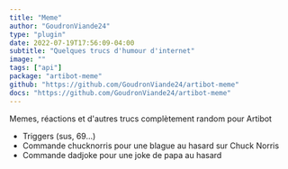 ```yaml
---
title: "Meme"
author: "GoudronViande24"
type: "plugin"
date: 2022-07-19T17:56:09-04:00
subtitle: "Quelques trucs d'humour d'internet"
image: ""
tags: ["api"]
package: "artibot-meme"
github: "https://github.com/GoudronViande24/artibot-meme"
docs: "https://github.com/GoudronViande24/artibot-meme"
---
```


Memes, réactions et d'autres trucs complètement random pour Artibot

- Triggers (sus, 69...)
- Commande chucknorris pour une blague au hasard sur Chuck Norris
- Commande dadjoke pour une joke de papa au hasard